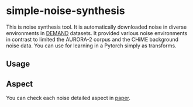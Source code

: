 # simple-noise-synthesis
This is noise synthesis tool. It is automatically downloaded noise in diverse environments  in [DEMAND] datasets. It provided various noise environments in contrast to limited the AURORA-2 corpus and the CHiME background noise data. You can use for learning in a Pytorch simply as transforms.

## Usage

## Aspect
You can check each noise detailed aspect in [paper].

[DEMAND]: https://zenodo.org/record/1227121#.YBu28egzbZR
[paper]: https://asa.scitation.org/doi/pdf/10.1121/1.4799597
